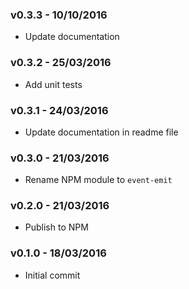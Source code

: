 ### v0.3.3 - 10/10/2016

* Update documentation

### v0.3.2 - 25/03/2016

* Add unit tests

### v0.3.1 - 24/03/2016

* Update documentation in readme file

### v0.3.0 - 21/03/2016

* Rename NPM module to `event-emit`

### v0.2.0 - 21/03/2016

* Publish to NPM

### v0.1.0 - 18/03/2016

* Initial commit
